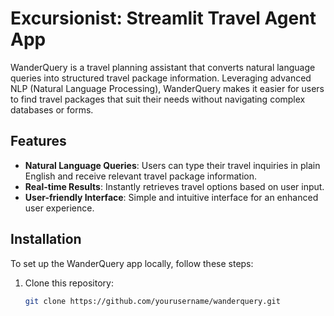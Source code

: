 # Excursionist: Streamlit Travel Agent App

WanderQuery is a travel planning assistant that converts natural language queries into structured travel package information. Leveraging advanced NLP (Natural Language Processing), WanderQuery makes it easier for users to find travel packages that suit their needs without navigating complex databases or forms.

## Features

- **Natural Language Queries**: Users can type their travel inquiries in plain English and receive relevant travel package information.
- **Real-time Results**: Instantly retrieves travel options based on user input.
- **User-friendly Interface**: Simple and intuitive interface for an enhanced user experience.

## Installation

To set up the WanderQuery app locally, follow these steps:

1. Clone this repository:
   ```bash
   git clone https://github.com/yourusername/wanderquery.git
